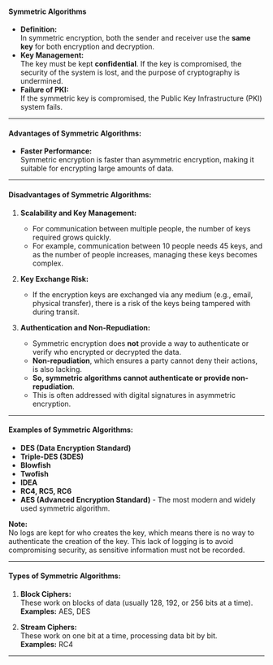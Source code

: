 #### **Symmetric Algorithms**

- **Definition:**  
    In symmetric encryption, both the sender and receiver use the **same key** for both encryption and decryption.
- **Key Management:**  
    The key must be kept **confidential**. If the key is compromised, the security of the system is lost, and the purpose of cryptography is undermined.
- **Failure of PKI:**  
    If the symmetric key is compromised, the Public Key Infrastructure (PKI) system fails.

---

#### **Advantages of Symmetric Algorithms:**

- **Faster Performance:**  
    Symmetric encryption is faster than asymmetric encryption, making it suitable for encrypting large amounts of data.

---

#### **Disadvantages of Symmetric Algorithms:**

1. **Scalability and Key Management:**
    
    - For communication between multiple people, the number of keys required grows quickly.
    - For example, communication between 10 people needs 45 keys, and as the number of people increases, managing these keys becomes complex.
2. **Key Exchange Risk:**
    
    - If the encryption keys are exchanged via any medium (e.g., email, physical transfer), there is a risk of the keys being tampered with during transit.
3. **Authentication and Non-Repudiation:**
    
    - Symmetric encryption does **not** provide a way to authenticate or verify who encrypted or decrypted the data.
    - **Non-repudiation**, which ensures a party cannot deny their actions, is also lacking.
    - **So, symmetric algorithms cannot authenticate or provide non-repudiation**.
    - This is often addressed with digital signatures in asymmetric encryption.

---

#### **Examples of Symmetric Algorithms:**

- **DES (Data Encryption Standard)**
- **Triple-DES (3DES)**
- **Blowfish**
- **Twofish**
- **IDEA**
- **RC4, RC5, RC6**
- **AES (Advanced Encryption Standard)** - The most modern and widely used symmetric algorithm.

**Note:**  
No logs are kept for who creates the key, which means there is no way to authenticate the creation of the key. This lack of logging is to avoid compromising security, as sensitive information must not be recorded.

---

#### **Types of Symmetric Algorithms:**

1. **Block Ciphers:**  
    These work on blocks of data (usually 128, 192, or 256 bits at a time).  
    **Examples:** AES, DES
    
2. **Stream Ciphers:**  
    These work on one bit at a time, processing data bit by bit.  
    **Examples:** RC4
    

---
